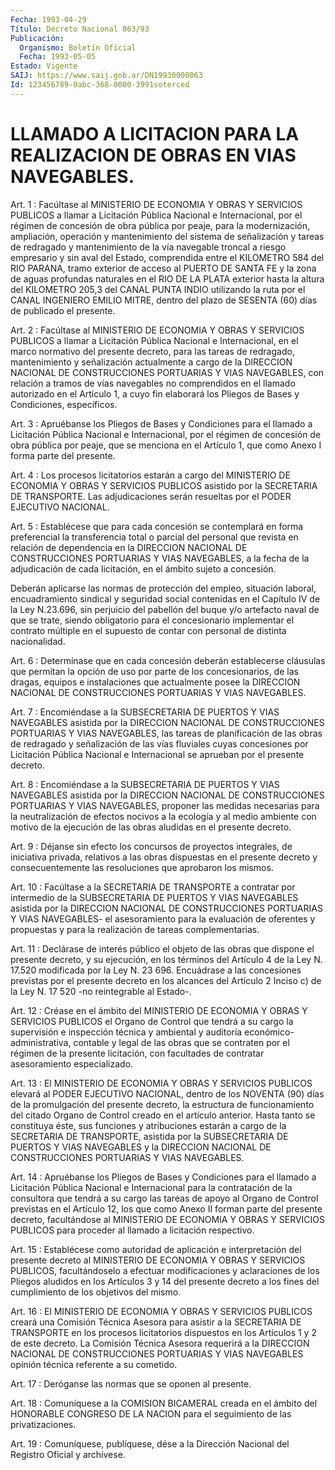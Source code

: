 ```yaml
---
Fecha: 1993-04-29
Título: Decreto Nacional 863/93
Publicación:
  Organismo: Boletín Oficial
  Fecha: 1993-05-05
Estado: Vigente
SAIJ: https://www.saij.gob.ar/DN19930000863
Id: 123456789-0abc-368-0000-3991soterced
---
```

# LLAMADO A LICITACION PARA LA REALIZACION DE OBRAS EN VIAS NAVEGABLES.

<a id="1"></a>
Art.  1  :  Facúltase  al  MINISTERIO  DE  ECONOMIA  Y OBRAS Y SERVICIOS  PUBLICOS  a  llamar  a  Licitación  Pública  Nacional  e Internacional,  por  el  régimen  de  concesión de obra pública por peaje, para la modernización, ampliación, operación y mantenimiento del sistema de señalización  y  tareas de redragado y mantenimiento  de  la vía navegable troncal a riesgo  empresario  y sin aval del Estado,  comprendida  entre  el  KILOMETRO 584 del RIO PARANA, tramo exterior de acceso al PUERTO DE SANTA  FE  y  la zona de  aguas  profundas naturales en el RIO DE LA PLATA exterior hasta la altura del  KILOMETRO  205,3 del CANAL PUNTA INDIO utilizando la ruta por el CANAL INGENIERO  EMILIO  MITRE,  dentro  del  plazo  de SESENTA (60) días de publicado el presente.

<a id="2"></a>
Art.  2  :  Facúltase  al  MINISTERIO  DE  ECONOMIA  Y OBRAS Y SERVICIOS  PUBLICOS  a  llamar  a  Licitación  Pública  Nacional  e Internacional,  en  el  marco  normativo del presente decreto, para las tareas de redragado, mantenimiento  y  señalización actualmente a  cargo  de la DIRECCION NACIONAL DE CONSTRUCCIONES  PORTUARIAS  Y VIAS NAVEGABLES,  con  relación  a  tramos  de  vías  navegables no comprendidos en el llamado autorizado en el Artículo 1,  a cuyo fin elaborará    los  Pliegos  de  Bases  y  Condiciones,  específicos.

<a id="3"></a>
Art. 3 : Apruébanse los Pliegos de Bases y Condiciones para el llamado  a  Licitación  Pública  Nacional  e  Internacional, por el régimen de concesión de obra pública por peaje,  que se menciona en el  Artículo  1,  que  como  Anexo  I  forma  parte  del  presente.

<a id="4"></a>
Art.  4  :  Los  procesos  licitatorios  estarán  a  cargo del MINISTERIO  DE  ECONOMIA Y OBRAS Y SERVICIOS PUBLICOS asistido  por la SECRETARIA DE  TRANSPORTE.  Las  adjudicaciones  serán resueltas por el PODER EJECUTIVO NACIONAL.

<a id="5"></a>
Art. 5 : Establécese que para cada concesión se contemplará en forma  preferencial  la  transferencia total o parcial del personal que revista en relación de  dependencia en la DIRECCION NACIONAL DE CONSTRUCCIONES PORTUARIAS Y VIAS  NAVEGABLES,  a  la  fecha  de  la adjudicación  de  cada licitación, en el ámbito sujeto a concesión.

Deberán aplicarse las  normas  de  protección del empleo, situación laboral, encuadramiento sindical y seguridad  social  contenidas en el  Capítulo IV de la Ley N.23.696, sin perjuicio del pabellón  del buque  y/o artefacto naval de que se trate, siendo obligatorio para el concesionario  implementar  el  contrato múltiple en el supuesto de contar con personal de distinta nacionalidad.

<a id="6"></a>
Art. 6 : Determínase que en cada concesión deberán establecerse cláusulas   que  permitan  la  opción  de  uso  por  parte  de  los concesionarios,    de  las  dragas,  equipos  e  instalaciones  que actualmente  posee  la    DIRECCION    NACIONAL  DE  CONSTRUCCIONES PORTUARIAS Y VIAS NAVEGABLES.

<a id="7"></a>
Art.  7  :  Encomiéndase  a la SUBSECRETARIA DE PUERTOS Y VIAS NAVEGABLES  asistida por la DIRECCION  NACIONAL  DE  CONSTRUCCIONES PORTUARIAS Y  VIAS  NAVEGABLES,  las tareas de planificación de las obras  de redragado y señalización  de  las  vías  fluviales  cuyas concesiones  por  Licitación  Pública  Nacional  e Internacional se aprueban por el presente decreto.

<a id="8"></a>
Art.  8  :  Encomiéndase  a la SUBSECRETARIA DE PUERTOS Y VIAS NAVEGABLES  asistida por la DIRECCION  NACIONAL  DE  CONSTRUCCIONES PORTUARIAS Y  VIAS NAVEGABLES, proponer las medidas necesarias para la neutralización  de  efectos  nocivos  a  la  ecología y al medio ambiente  con motivo de la ejecución de las obras  aludidas  en  el presente decreto.

<a id="9"></a>
Art.  9  :  Déjanse  sin  efecto  los  concursos  de proyectos integrales,    de    iniciativa  privada,  relativos  a  las  obras dispuestas  en  el  presente    decreto    y  consecuentemente  las resoluciones que aprobaron los mismos.

<a id="10"></a>
Art.  10 : Facúltase a la SECRETARIA DE TRANSPORTE a contratar por intermedio  de  la  SUBSECRETARIA DE PUERTOS Y VIAS NAVEGABLES asistida por la DIRECCION  NACIONAL  DE CONSTRUCCIONES PORTUARIAS Y VIAS NAVEGABLES- el asesoramiento para  la  evaluación de oferentes y  propuestas  y  para  la  realización de tareas  complementarias.

<a id="11"></a>
Art.  11 : Declárase de interés público el objeto de las obras que dispone  el  presente  decreto, y su ejecución, en los términos del Artículo 4 de la Ley N.  17.520  modificada  por  la  Ley N. 23 696.  Encuádrase  a  las  concesiones  previstas  por  el  presente decreto  en los alcances del Artículo 2 Inciso c) de la Ley  N.  17 520 -no reintegrable al Estado-.

<a id="12"></a>
Art.  12  :  Créase  en el ámbito del MINISTERIO DE ECONOMIA Y OBRAS Y SERVICIOS PUBLICOS  el  Organo  de  Control que tendrá a su cargo la supervisión e inspección técnica y ambiental  y  auditoría económico-administrativa,  contable  y  legal  de las obras que  se contraten por el régimen de la presente licitación,  con facultades de contratar asesoramiento especializado.

<a id="13"></a>
Art.  13  :  El  MINISTERIO  DE  ECONOMIA  Y OBRAS Y SERVICIOS PUBLICOS  elevará  al  PODER  EJECUTIVO  NACIONAL,  dentro  de  los NOVENTA  (90)  días  de  la  promulgación del presente decreto,  la estructura de funcionamiento del  citado  Organo  de Control creado en  el  artículo  anterior.  Hasta  tanto se constituya  éste,  sus funciones  y  atribuciones  estarán a cargo  de  la  SECRETARIA  DE TRANSPORTE,  asistida  por  la  SUBSECRETARIA  DE  PUERTOS  Y  VIAS NAVEGABLES y la DIRECCION NACIONAL  DE  CONSTRUCCIONES PORTUARIAS Y VIAS NAVEGABLES.

<a id="14"></a>
Art. 14 : Apruébanse los Pliegos de Bases y Condiciones para el llamado  a  Licitación  Pública  Nacional  e  Internacional para la contratación de la consultora que tendrá a su cargo  las  tareas de apoyo  al  Organo  de Control previstas en el Artículo 12, los  que como Anexo II forman  parte  del  presente decreto, facultándose al MINISTERIO DE ECONOMIA Y OBRAS Y SERVICIOS  PUBLICOS  para proceder al llamado a licitación respectivo.

<a id="15"></a>
Art. 15 : Establécese como autoridad de aplicación e interpretación  del  presente  decreto  al MINISTERIO DE ECONOMIA Y OBRAS Y SERVICIOS PUBLICOS, facultándoselo a efectuar modificaciones  y  aclaraciones  de  los Pliegos  aludidos  en  los Artículos 3 y 14 del presente decreto  a los fines del cumplimiento de los objetivos del mismo.

<a id="16"></a>
Art.  16  :  El  MINISTERIO  DE  ECONOMIA  Y OBRAS Y SERVICIOS PUBLICOS  creará  una Comisión Técnica Asesora para  asistir  a  la SECRETARIA DE TRANSPORTE  en  los  procesos licitatorios dispuestos en  los  Artículos  1  y  2 de este decreto.  La  Comisión  Técnica Asesora  requerirá  a  la  DIRECCION   NACIONAL  DE  CONSTRUCCIONES PORTUARIAS  Y  VIAS  NAVEGABLES  opinión  técnica  referente  a  su cometido.

<a id="17"></a>
Art.  17  :  Deróganse  las  normas que se oponen al presente.

<a id="18"></a>
Art.  18  :  Comuníquese  a la COMISION BICAMERAL creada en el ámbito del HONORABLE CONGRESO DE  LA  NACION para el seguimiento de las privatizaciones.

<a id="19"></a>
Art. 19 : Comuníquese, publíquese, dése a la Dirección Nacional del Registro Oficial y archívese.